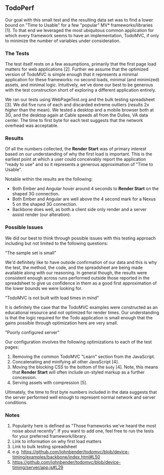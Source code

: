## TodoPerf

Our goal with this small test and the resulting data set was to find a lower bound on "Time to Usable" for a few "popular" MV* frameworks/libraries [1]. To that end we leveraged the most ubiquitous common application for which every framework seems to have an implementation, TodoMVC, if only to minimize the number of variables under consideration.

### The Tests

The test itself rests on a few assumptions, primarily that the first page load matters for web applications [2]. Further we assume that the optimized version of TodoMVC is simple enough that it represents a minimal application for these frameworks: no second loads, minimal (and minimized) assets, and minimal logic. Intuitively, we've done our best to be generous with the test construction short of exploring a different application entirely.

We ran our tests using WebPageTest.org and the bulk testing spreadsheet [3]. We did five runs of each and discarded extreme outliers (results 2x *higher* than the mean). We tested a desktop and a mobile browser both at 3G, and the desktop again at Cable speeds all from the Dulles, VA data center. The time to first byte for each test suggests that the network overhead was acceptable.

### Results

Of all the numbers collected, the **Render Start** was of primary interest based on our understanding of why the first load is important. This is the earliest point at which a user could conceivably report the application "ready to use" and so it represents a generous approximation of "Time to Usable".

Notable within the results are the following:

* Both Ember and Angular hover around 4 seconds to **Render Start** on the shaped 3G connection.
* Both Ember and Angular are well above the 4 second mark for a Nexus 5 on the shaped 3G connection.
* Backbone does well, as both a client side only render and a server assist render (our alteration).

### Possible Issues

We did our best to think through possible issues with this testing approach including but not limited to the following questions:

"The sample set is small"

We'd definitely like to have outside confirmation of our data and this is why the test, the method, the code, and the spreadsheet are being made available along with our reasoning. In general though, the results were consistent enough across runs performed outside those reported in the spreadsheet to give us confidence in them as a good first approximation of the lower bounds we were looking for.

"TodoMVC is not built with load times in mind"

It is definitely the case that the TodoMVC examples were constructed as an educational resource and not optimized for render times. Our understanding is that the logic required for the Todo application is small enough that the gains possible through optimization here are very small.

"Poorly configured server"

Our configuration involves the following optimizations to each of the test pages:

1. Removing the common TodoMVC "Learn" section from the JavaScript.
2. Concatenating and minifying all other JavaScript [4].
3. Moving the blocking CSS to the bottom of the `body` [4]. Note, this means that **Render Start** will often include un-styled markup as a further concession.
4. Serving assets with compression [5].

Ultimately, the time to first byte numbers included in the data suggests that the server performed well enough to represent normal network and server conditions.

### Notes

1. Popularity here is defined as "Those frameworks we've heard the most noise about recently". If you want to add one, feel free to run the tests for your preferred framework/library.
2. Link to information on why first load matters
3. Link to bulk testing spreadsheet
4. e.g. https://github.com/johnbender/todomvc/blob/device-timing/examples/backbone/index.html#L50
5. https://github.com/johnbender/todomvc/blob/device-timing/server/app.js#L29
